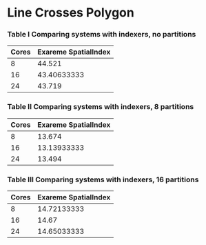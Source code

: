# Line Crosses Polygon


### Table I Comparing systems with indexers, no partitions
Cores | Exareme SpatialIndex
--- | --- 
8 | 44.521
16 | 43.40633333
24 | 43.719
          
### Table II Comparing systems with indexers, 8 partitions       
Cores | Exareme SpatialIndex
--- | --- 
8 | 13.674
16 | 13.13933333
24 | 13.494
          
### Table III Comparing systems with indexers, 16 partitions       
Cores | Exareme SpatialIndex
--- | --- 
8 | 14.72133333
16 | 14.67
24 | 14.65033333
